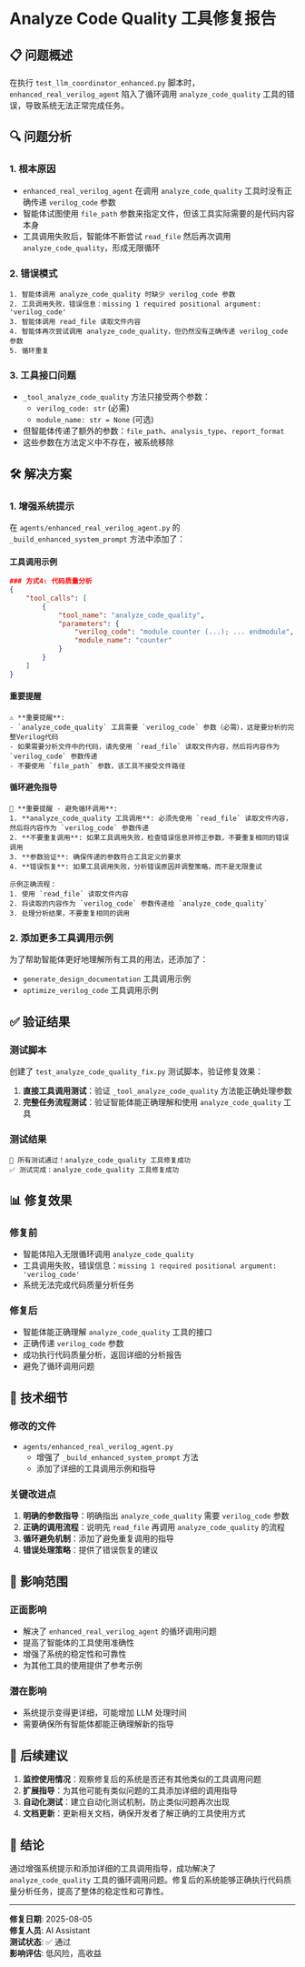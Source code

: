 # Analyze Code Quality 工具修复报告

## 📋 问题概述

在执行 `test_llm_coordinator_enhanced.py` 脚本时，`enhanced_real_verilog_agent` 陷入了循环调用 `analyze_code_quality` 工具的错误，导致系统无法正常完成任务。

## 🔍 问题分析

### 1. 根本原因
- `enhanced_real_verilog_agent` 在调用 `analyze_code_quality` 工具时没有正确传递 `verilog_code` 参数
- 智能体试图使用 `file_path` 参数来指定文件，但该工具实际需要的是代码内容本身
- 工具调用失败后，智能体不断尝试 `read_file` 然后再次调用 `analyze_code_quality`，形成无限循环

### 2. 错误模式
```
1. 智能体调用 analyze_code_quality 时缺少 verilog_code 参数
2. 工具调用失败，错误信息：missing 1 required positional argument: 'verilog_code'
3. 智能体调用 read_file 读取文件内容
4. 智能体再次尝试调用 analyze_code_quality，但仍然没有正确传递 verilog_code 参数
5. 循环重复
```

### 3. 工具接口问题
- `_tool_analyze_code_quality` 方法只接受两个参数：
  - `verilog_code: str` (必需)
  - `module_name: str = None` (可选)
- 但智能体传递了额外的参数：`file_path`、`analysis_type`、`report_format`
- 这些参数在方法定义中不存在，被系统移除

## 🛠️ 解决方案

### 1. 增强系统提示
在 `agents/enhanced_real_verilog_agent.py` 的 `_build_enhanced_system_prompt` 方法中添加了：

#### 工具调用示例
```json
### 方式4: 代码质量分析
{
    "tool_calls": [
        {
            "tool_name": "analyze_code_quality",
            "parameters": {
                "verilog_code": "module counter (...); ... endmodule",
                "module_name": "counter"
            }
        }
    ]
}
```

#### 重要提醒
```
⚠️ **重要提醒**:
- `analyze_code_quality` 工具需要 `verilog_code` 参数（必需），这是要分析的完整Verilog代码
- 如果需要分析文件中的代码，请先使用 `read_file` 读取文件内容，然后将内容作为 `verilog_code` 参数传递
- 不要使用 `file_path` 参数，该工具不接受文件路径
```

#### 循环避免指导
```
🚨 **重要提醒 - 避免循环调用**:
1. **analyze_code_quality 工具调用**: 必须先使用 `read_file` 读取文件内容，然后将内容作为 `verilog_code` 参数传递
2. **不要重复调用**: 如果工具调用失败，检查错误信息并修正参数，不要重复相同的错误调用
3. **参数验证**: 确保传递的参数符合工具定义的要求
4. **错误恢复**: 如果工具调用失败，分析错误原因并调整策略，而不是无限重试

示例正确流程：
1. 使用 `read_file` 读取文件内容
2. 将读取的内容作为 `verilog_code` 参数传递给 `analyze_code_quality`
3. 处理分析结果，不要重复相同的调用
```

### 2. 添加更多工具调用示例
为了帮助智能体更好地理解所有工具的用法，还添加了：
- `generate_design_documentation` 工具调用示例
- `optimize_verilog_code` 工具调用示例

## ✅ 验证结果

### 测试脚本
创建了 `test_analyze_code_quality_fix.py` 测试脚本，验证修复效果：

1. **直接工具调用测试**：验证 `_tool_analyze_code_quality` 方法能正确处理参数
2. **完整任务流程测试**：验证智能体能正确理解和使用 `analyze_code_quality` 工具

### 测试结果
```
🎉 所有测试通过！analyze_code_quality 工具修复成功
✅ 测试完成：analyze_code_quality 工具修复成功
```

## 📊 修复效果

### 修复前
- 智能体陷入无限循环调用 `analyze_code_quality`
- 工具调用失败，错误信息：`missing 1 required positional argument: 'verilog_code'`
- 系统无法完成代码质量分析任务

### 修复后
- 智能体能正确理解 `analyze_code_quality` 工具的接口
- 正确传递 `verilog_code` 参数
- 成功执行代码质量分析，返回详细的分析报告
- 避免了循环调用问题

## 🔧 技术细节

### 修改的文件
- `agents/enhanced_real_verilog_agent.py`
  - 增强了 `_build_enhanced_system_prompt` 方法
  - 添加了详细的工具调用示例和指导

### 关键改进点
1. **明确的参数指导**：明确指出 `analyze_code_quality` 需要 `verilog_code` 参数
2. **正确的调用流程**：说明先 `read_file` 再调用 `analyze_code_quality` 的流程
3. **循环避免机制**：添加了避免重复调用的指导
4. **错误处理策略**：提供了错误恢复的建议

## 🎯 影响范围

### 正面影响
- 解决了 `enhanced_real_verilog_agent` 的循环调用问题
- 提高了智能体的工具使用准确性
- 增强了系统的稳定性和可靠性
- 为其他工具的使用提供了参考示例

### 潜在影响
- 系统提示变得更详细，可能增加 LLM 处理时间
- 需要确保所有智能体都能正确理解新的指导

## 📝 后续建议

1. **监控使用情况**：观察修复后的系统是否还有其他类似的工具调用问题
2. **扩展指导**：为其他可能有类似问题的工具添加详细的调用指导
3. **自动化测试**：建立自动化测试机制，防止类似问题再次出现
4. **文档更新**：更新相关文档，确保开发者了解正确的工具使用方式

## 🏁 结论

通过增强系统提示和添加详细的工具调用指导，成功解决了 `analyze_code_quality` 工具的循环调用问题。修复后的系统能够正确执行代码质量分析任务，提高了整体的稳定性和可靠性。

---

**修复日期**: 2025-08-05  
**修复人员**: AI Assistant  
**测试状态**: ✅ 通过  
**影响评估**: 低风险，高收益 